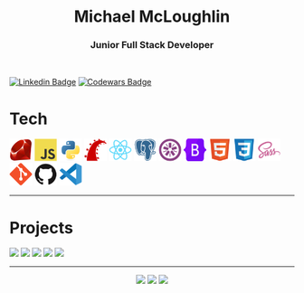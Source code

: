 <h1 align="center">Michael McLoughlin</h1>
<h3 align="center">Junior Full Stack Developer</h3>

</br>

[![Linkedin Badge](https://img.shields.io/badge/Michaek%20McLoughlin-blue?style=social&logo=linkedin&logoColor=blue&link=https://https://www.linkedin.com/in/michael-mcloughlin-46818720a///)](https://https://www.linkedin.com/in/michael-mcloughlin-46818720a/)
[![Codewars Badge](https://www.codewars.com/users/Lundi19/badges/micro)](https://www.codewars.com/users/Lundi19)

# Tech

<img src="https://raw.githubusercontent.com/devicons/devicon/master/icons/ruby/ruby-original.svg" alt="ruby" width="40" height="40"/> <img 
src="https://raw.githubusercontent.com/devicons/devicon/master/icons/javascript/javascript-original.svg" alt="javascript" width="40" height="40"/> <img             src="https://raw.githubusercontent.com/devicons/devicon/master/icons/python/python-original.svg" alt="python" width="40" height="40"/> <img src="https://raw.githubusercontent.com/devicons/devicon/master/icons/rails/rails-plain.svg" alt="rails" width="40" height="40"/> <img src="https://raw.githubusercontent.com/devicons/devicon/master/icons/react/react-original.svg" alt="react" width="40" height="40"/> <img src="https://raw.githubusercontent.com/devicons/devicon/master/icons/postgresql/postgresql-plain.svg" alt="postgresql" width="40" height="40"/> <img src="https://raw.githubusercontent.com/devicons/devicon/master/icons/jasmine/jasmine-plain.svg" alt="jasmine" width="40" height="40"/> <img 
src="https://raw.githubusercontent.com/devicons/devicon/master/icons/bootstrap/bootstrap-original.svg" alt="bootstrap" width="40" height="40"/> <img
src="https://raw.githubusercontent.com/devicons/devicon/master/icons/html5/html5-original.svg" alt="html5" width="40" height="40"/> <img src="https://raw.githubusercontent.com/devicons/devicon/master/icons/css3/css3-original.svg" alt="css3" width="40" height="40"/> <img src="https://raw.githubusercontent.com/devicons/devicon/master/icons/sass/sass-original.svg" alt="sass" width="40" height="40"/> <img src="https://raw.githubusercontent.com/devicons/devicon/master/icons/git/git-original.svg" alt="git" width="40" height="40"/> <img src="https://raw.githubusercontent.com/devicons/devicon/master/icons/github/github-original.svg" alt="github" width="40" height="40"/> <img src="https://raw.githubusercontent.com/devicons/devicon/master/icons/vscode/vscode-original.svg" alt="vscode" width="40" height="40"/>

---

# Projects

<p align ='left'>
  <a href ='https://github.com/Lundi19/tutoroom_fe'><img width="282" src ="https://denvercoder1-github-readme-stats.vercel.app/api/pin/?username=Lundi19&repo=tutoroom_fe&show_icons=false&count_private=true&theme=react&hide_border=true&bg_color=1F222A"></a>
  <a href ='https://github.com/Lundi19/tutoroom_be-1'><img width="282" src ="https://denvercoder1-github-readme-stats.vercel.app/api/pin/?username=Lundi19&repo=tutoroom_be-1&show_icons=false&count_private=true&theme=react&hide_border=true&bg_color=1F222A"></a>
  <a href ='https://github.com/Lundi19/Monsters_app'><img width="282" src ="https://denvercoder1-github-readme-stats.vercel.app/api/pin/?username=Lundi19&repo=Monsters_app&show_icons=false&count_private=true&theme=react&hide_border=true&bg_color=1F222A"></a>
  <a href ='https://github.com/Lundi19/Catbook'><img width="282" src ="https://denvercoder1-github-readme-stats.vercel.app/api/pin/?username=Lundi19&repo=Catbook&show_icons=false&count_private=true&theme=react&hide_border=true&bg_color=1F222A"></a>
  <a href ='https://github.com/Lundi19/makers_bnb'><img width="282" src ="https://denvercoder1-github-readme-stats.vercel.app/api/pin/?username=Lundi19&repo=makers_bnb&show_icons=false&count_private=true&theme=react&hide_border=true&bg_color=1F222A"></a>
  
 </p>

---


<p align="center">
<img src="https://github-readme-stats.vercel.app/api?username=Lundi19&count_private=true&theme=onedark&hide_border=true"/>
<img src="https://github-readme-stats.vercel.app/api/top-langs/?username=Lundi19&layout=compact&theme=onedark&hide_border=true"/>
<img src="https://github-readme-streak-stats.herokuapp.com/?user=Lundi19&theme=onedark&hide_border=true" />
</p>
